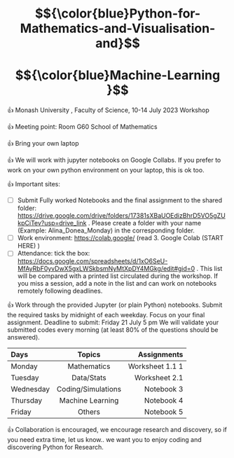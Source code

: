 # $${\color{blue}Python-for-Mathematics-and-Visualisation-and}$$
# $${\color{blue}Machine-Learning }$$
:+1: Monash University , Faculty of Science,  10-14 July 2023 Workshop

:+1: Meeting point: 
Room G60 School of Mathematics

:+1: Bring your own laptop

:+1: We will work with jupyter notebooks on Google Collabs. If you prefer to work on your own python environment on your laptop, this is ok too. 


:+1: Important sites:
- [ ] Submit Fully worked Notebooks and the final assignment to the shared folder: https://drive.google.com/drive/folders/17381sXBaUOEdizBhrD5VO5gZUkpCiTev?usp=drive_link . Please create a folder with your name (Example: Alina_Donea_Monday) in the corresponding folder.
- [ ] Work environment: https://colab.google/ (read 3. Google Colab (START HERE) )
- [ ] Attendance: tick the box: https://docs.google.com/spreadsheets/d/1xO6SeU-MfAyRbF0yvDwX5gxLWSkbsmNyMtXpDY4MGkg/edit#gid=0 .  This list will be compared with a printed list circulated during the workshop. If  you miss a session, add a note in the list and can work on notebooks remotely following deadlines.

:+1: Work through the provided Jupyter (or plain Python) notebooks. 
Submit the required tasks by midnight of each weekday. 
Focus on your final assignment. Deadline to submit: Friday 21 July 5 pm
We will validate your submitted codes every morning (at least 80% of the questions should be answered).

| Days | Topics | Assignments  |
| :---         |     :---:      |          ---: |
| Monday  | Mathematics    | Worksheet 1.1 1   |
| Tuesday      | Data/Stats      | Worksheet  2.1    |
| Wednesday      | Coding/Simulations     | Notebook 3    |
| Thursday      | Machine Learning     | Notebook 4     |
| Friday     | Others     | Notebook 5   |

:+1: Collaboration is encouraged, we encourage research and discovery, so if you need extra time, let us know.. we want you to enjoy coding and discovering Python for Research.
